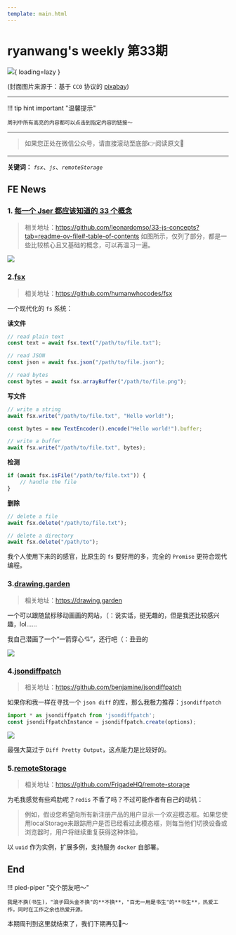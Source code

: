 ```yaml
---
template: main.html
---
```


# ryanwang's weekly 第33期

![](https://bigdreamerblog.oss-cn-beijing.aliyuncs.com/nextBlog/QlfVZW.png?x-oss-process=image/auto-orient,1/interlace,1/quality,q_90/format,webp){ loading=lazy }


(封面图片来源于：基于 `CC0` 协议的 [pixabay](https://www.istockphoto.com/en/photo/man-silhouette-on-background-of-famous-risin-og-kellingin-rocks-gm1499995805-521558082?phrase=lighthouse+hill))

------

!!! tip hint important "温馨提示"

    周刊中所有高亮的内容都可以点击到指定内容的链接～

---
> 如果您正处在微信公众号，请直接滚动至底部👉阅读原文🫶

---

**关键词：** *`fsx`*、*`js`*、*`remoteStorage`*

## FE News

### 1. [每一个 Jser 都应该知道的 33 个概念](https://github.com/leonardomso/33-js-concepts?tab=readme-ov-file#-table-of-contents)
> 相关地址：https://github.com/leonardomso/33-js-concepts?tab=readme-ov-file#-table-of-contents
如图所示，仅列了部分，都是一些比较核心且又基础的概念，可以再温习一遍。

![](https://bigdreamerblog.oss-cn-beijing.aliyuncs.com/nextBlog/vGlmMC.png)

### 2.[fsx](https://github.com/humanwhocodes/fsx)
>相关地址：https://github.com/humanwhocodes/fsx

一个现代化的 `fs` 系统：

**读文件**

```typescript
// read plain text
const text = await fsx.text("/path/to/file.txt");

// read JSON
const json = await fsx.json("/path/to/file.json");

// read bytes
const bytes = await fsx.arrayBuffer("/path/to/file.png");
```
**写文件**

```typescript
// write a string
await fsx.write("/path/to/file.txt", "Hello world!");

const bytes = new TextEncoder().encode("Hello world!").buffer;

// write a buffer
await fsx.write("/path/to/file.txt", bytes);
```

**检测**

```typescript
if (await fsx.isFile("/path/to/file.txt")) {
    // handle the file
}

```

**删除**

```typescript
// delete a file
await fsx.delete("/path/to/file.txt");

// delete a directory
await fsx.delete("/path/to");
```

我个人使用下来的的感官，比原生的 `fs` 要好用的多，完全的 `Promise` 更符合现代编程。

### 3.[drawing.garden](https://drawing.garden/)
>相关地址：https://drawing.garden

一个可以跟随鼠标移动画画的网站，（：说实话，挺无趣的，但是我还比较感兴趣，lol......

我自己潜画了一个“一箭穿心💘”，还行吧（：丑丑的

![](https://bigdreamerblog.oss-cn-beijing.aliyuncs.com/nextBlog/d7OpKx.png)

### 4.[jsondiffpatch](https://github.com/benjamine/jsondiffpatch)
> 相关地址：https://github.com/benjamine/jsondiffpatch

如果你和我一样在寻找一个 `json diff` 的库，那么我极力推荐：`jsondiffpatch`

```typescript
import * as jsondiffpatch from 'jsondiffpatch';
const jsondiffpatchInstance = jsondiffpatch.create(options);
```

![](https://bigdreamerblog.oss-cn-beijing.aliyuncs.com/nextBlog/GGxVbq.png)

最强大莫过于 `Diff Pretty Output`，这点能力是比较好的。

### 5.[remoteStorage](https://github.com/FrigadeHQ/remote-storage)
> 相关地址：https://github.com/FrigadeHQ/remote-storage

为毛我感觉有些鸡肋呢？`redis` 不香了吗？不过可能作者有自己的动机：

> 例如，假设您希望向所有新注册产品的用户显示一个欢迎模态框。如果您使用localStorage来跟踪用户是否已经看过此模态框，则每当他们切换设备或浏览器时，用户将继续重复获得这种体验。

以 `uuid` 作为实例，扩展多例，支持服务 `docker` 自部署。


## End

!!! pied-piper "交个朋友吧～"

    我是不换(书生)，"浪子回头金不换"的**不换**，"百无一用是书生"的**书生**，热爱工作，同时在工作之余也热爱开源。

本期周刊到这里就结束了，我们下期再见👋～
